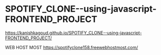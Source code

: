 # SPOTIFY_CLONE--using-javascript-FRONTEND_PROJECT

https://kanishkagoud.github.io/SPOTIFY_CLONE--using-javascript-FRONTEND_PROJECT/

WEB HOST MOST 
https://spotifyclone158.freewebhostmost.com/
